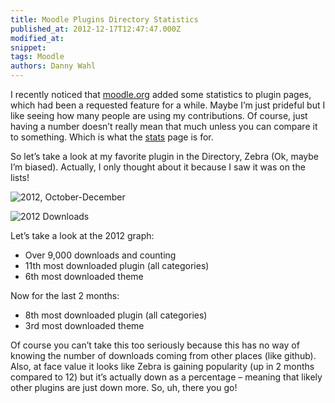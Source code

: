 ```yaml
---
title: Moodle Plugins Directory Statistics
published_at: 2012-12-17T12:47:47.000Z
modified_at: 
snippet: 
tags: Moodle
authors: Danny Wahl
---
```


I recently noticed that [moodle.org](https://moodle.org) added some statistics to plugin pages, which had been a requested feature for a while. Maybe I’m just prideful but I like seeing how many people are using my contributions. Of course, just having a number doesn’t really mean that much unless you can compare it to something. Which is what the [stats](https://moodle.org/plugins/stats.php "Moodle Plugins Directory: Stats") page is for.

So let’s take a look at my favorite plugin in the Directory, Zebra (Ok, maybe I’m biased). Actually, I only thought about it because I saw it was on the lists!

![2012, October-December](/blog/moodle-plugins-directory-statistics/2012_10-12.png)

![2012 Downloads](/blog/moodle-plugins-directory-statistics/2012.png)

Let’s take a look at the 2012 graph:

*   Over 9,000 downloads and counting
*   11th most downloaded plugin (all categories)
*   6th most downloaded theme

Now for the last 2 months:

*   8th most downloaded plugin (all categories)
*   3rd most downloaded theme

Of course you can’t take this too seriously because this has no way of knowing the number of downloads coming from other places (like github). Also, at face value it looks like Zebra is gaining popularity (up in 2 months compared to 12) but it’s actually down as a percentage – meaning that likely other plugins are just down more. So, uh, there you go!